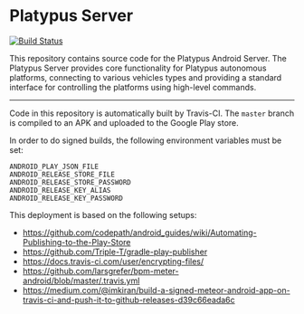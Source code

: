 # Platypus Server
[![Build Status](https://travis-ci.org/platypusllc/server.svg?branch=master)](https://travis-ci.org/platypusllc/server)

This repository contains source code for the Platypus Android Server. The
Platypus Server provides core functionality for Platypus autonomous platforms,
connecting to various vehicles types and providing a standard interface for
controlling the platforms using high-level commands.

----

Code in this repository is automatically built by Travis-CI.  The `master`
branch is compiled to an APK and uploaded to the Google Play store.

In order to do signed builds, the following environment variables must be set:
```
ANDROID_PLAY_JSON_FILE
ANDROID_RELEASE_STORE_FILE
ANDROID_RELEASE_STORE_PASSWORD
ANDROID_RELEASE_KEY_ALIAS
ANDROID_RELEASE_KEY_PASSWORD
```

This deployment is based on the following setups:
- https://github.com/codepath/android_guides/wiki/Automating-Publishing-to-the-Play-Store
- https://github.com/Triple-T/gradle-play-publisher
- https://docs.travis-ci.com/user/encrypting-files/
- https://github.com/larsgrefer/bpm-meter-android/blob/master/.travis.yml
- https://medium.com/@imkiran/build-a-signed-meteor-android-app-on-travis-ci-and-push-it-to-github-releases-d39c66eada6c
